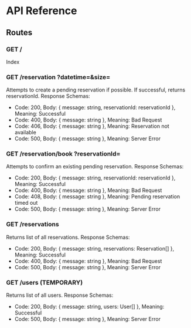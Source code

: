 # API Reference

## Routes

### GET /
Index

### GET /reservation ?datetime=<number>&size=<number>
Attempts to create a pending reservation if possible. If successful, returns reservationId.
Response Schemas:
- Code: 200, Body: { message: string, reservationId: reservationId }, Meaning: Successful
- Code: 400, Body: { message: string }, Meaning: Bad Request
- Code: 406, Body: { message: string }, Meaning: Reservation not available
- Code: 500, Body: { message: string }, Meaning: Server Error

### GET /reservation/book ?reservationId=<reservationId>
Attempts to confirm an existing pending reservation.
Response Schemas:
- Code: 200, Body: { message: string, reservationId: reservationId }, Meaning: Successful
- Code: 400, Body: { message: string }, Meaning: Bad Request
- Code: 408, Body: { message: string }, Meaning: Pending reservation timed out
- Code: 500, Body: { message: string }, Meaning: Server Error

### GET /reservations
Returns list of all reservations.
Response Schemas:
- Code: 200, Body: { message: string, reservations: Reservation[] }, Meaning: Successful
- Code: 400, Body: { message: string }, Meaning: Bad Request
- Code: 500, Body: { message: string }, Meaning: Server Error

### GET /users (TEMPORARY)
Returns list of all users.
Response Schemas:
- Code: 200, Body: { message: string, users: User[] }, Meaning: Successful
- Code: 500, Body: { message: string }, Meaning: Server Error